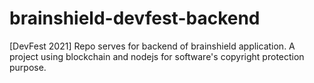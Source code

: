 # brainshield-devfest-backend
[DevFest 2021] Repo serves for backend of brainshield application. A project using blockchain and nodejs for software's copyright protection purpose.
